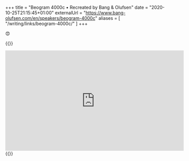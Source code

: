 +++
title = "Beogram 4000c • Recreated by Bang & Olufsen"
date = "2020-10-25T21:15:45+01:00"
externalUrl = "https://www.bang-olufsen.com/en/speakers/beogram-4000c"
aliases = [
  "/writing/links/beogram-4000c/"
]
+++

😍

{{<raw>}}
<iframe allowFullScreen="allowFullScreen" src="https://www.youtube.com/embed/RDZB_E39k2c?ecver=1&amp;iv_load_policy=3&amp;rel=0&amp;yt:stretch=4:3&amp;autohide=1&amp;color=red&amp;width=560&amp;width=560" width="560" height="315" allowtransparency="true" frameborder="0"></iframe>
{{</raw>}}
